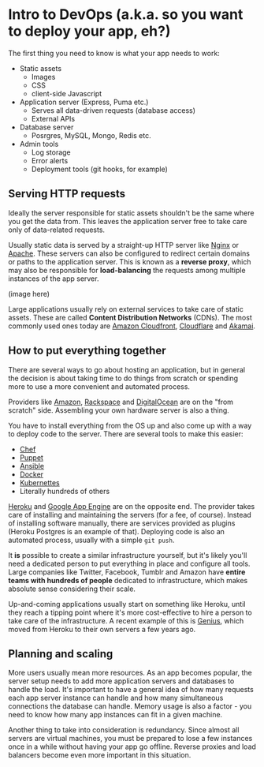 # Intro to DevOps (a.k.a. so you want to deploy your app, eh?)

The first thing you need to know is what your app needs to work:

* Static assets
  * Images
  * CSS
  * client-side Javascript
* Application server (Express, Puma etc.)
  * Serves all data-driven requests (database access)
  * External APIs
* Database server
  * Posrgres, MySQL, Mongo, Redis etc.
* Admin tools
  * Log storage
  * Error alerts
  * Deployment tools (git hooks, for example)

## Serving HTTP requests

Ideally the server responsible for static assets shouldn't be the same where you get the data from. This leaves the application server free to take care only of data-related requests.

Usually static data is served by a straight-up HTTP server like [Nginx](https://www.nginx.com/) or [Apache](https://httpd.apache.org/). These servers can also be configured to redirect certain domains or paths to the application server. This is known as a **reverse proxy**, which may also be responsible for **load-balancing** the requests among multiple instances of the app server.

(image here)

Large applications usually rely on external services to take care of static assets. These are called **Content Distribution Networks** (CDNs). The most commonly used ones today are [Amazon Cloudfront](https://aws.amazon.com/cloudfront/), [Cloudflare](https://www.cloudflare.com/) and [Akamai](https://www.akamai.com/).

## How to put everything together

There are several ways to go about hosting an application, but in general the decision is about taking time to do things from scratch or spending more to use a more convenient and automated process.

Providers like [Amazon](https://aws.amazon.com/), [Rackspace](https://www.rackspace.com/) and [DigitalOcean](https://www.digitalocean.com/) are on the "from scratch" side. Assembling your own hardware server is also a thing.

You have to install everything from the OS up and also come up with a way to deploy code to the server. There are several tools to make this easier:
* [Chef](https://www.chef.io/)
* [Puppet](https://puppet.com/)
* [Ansible](https://www.ansible.com/)
* [Docker](https://www.docker.com/)
* [Kubernettes](http://kubernetes.io/)
* Literally hundreds of others

[Heroku](http://heroku.com) and [Google App Engine](https://cloud.google.com/appengine/) are on the opposite end. The provider takes care of installing and maintaining the servers (for a fee, of course). Instead of installing software manually, there are services provided as plugins (Heroku Postgres is an example of that). Deploying code is also an automated process, usually with a simple `git push`.

It **is** possible to create a similar infrastructure yourself, but it's likely you'll need a dedicated person to put everything in place and configure all tools. Large companies like Twitter, Facebook, Tumblr and Amazon have **entire teams with hundreds of people** dedicated to infrastructure, which makes absolute sense considering their scale.

Up-and-coming applications usually start on something like Heroku, until they reach a tipping point where it's more cost-effective to hire a person to take care of the infrastructure. A recent example of this is [Genius](http://genius.com/), which moved from Heroku to their own servers a few years ago.

## Planning and scaling

More users usually mean more resources. As an app becomes popular, the server setup needs to add more application servers and databases to handle the load. It's important to have a general idea of how many requests each app server instance can handle and how many simultaneous connections the database can handle. Memory usage is also a factor - you need to know how many app instances can fit in a given machine.

Another thing to take into consideration is redundancy. Since almost all servers are virtual machines, you must be prepared to lose a few instances once in a while without having your app go offline. Reverse proxies and load balancers become even more important in this situation.
